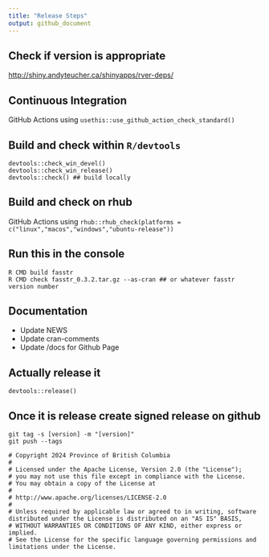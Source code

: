 ```yaml
---
title: "Release Steps"
output: github_document
---
```

  

## Check if version is appropriate
http://shiny.andyteucher.ca/shinyapps/rver-deps/

## Continuous Integration
GitHub Actions using `usethis::use_github_action_check_standard()`
  
## Build and check within `R/devtools`
```
devtools::check_win_devel()
devtools::check_win_release()
devtools::check() ## build locally
```

## Build and check on rhub
GitHub Actions using `rhub::rhub_check(platforms = c("linux","macos","windows","ubuntu-release"))`

## Run this in the console
```
R CMD build fasstr
R CMD check fasstr_0.3.2.tar.gz --as-cran ## or whatever fasstr version number
```

## Documentation
- Update NEWS
- Update cran-comments
- Update /docs for Github Page

## Actually release it
```
devtools::release()
```

## Once it is release create signed release on github
```
git tag -s [version] -m "[version]"
git push --tags
```

```
# Copyright 2024 Province of British Columbia
# 
# Licensed under the Apache License, Version 2.0 (the "License");
# you may not use this file except in compliance with the License.
# You may obtain a copy of the License at
# 
# http://www.apache.org/licenses/LICENSE-2.0
# 
# Unless required by applicable law or agreed to in writing, software distributed under the License is distributed on an "AS IS" BASIS,
# WITHOUT WARRANTIES OR CONDITIONS OF ANY KIND, either express or implied.
# See the License for the specific language governing permissions and limitations under the License.
```
